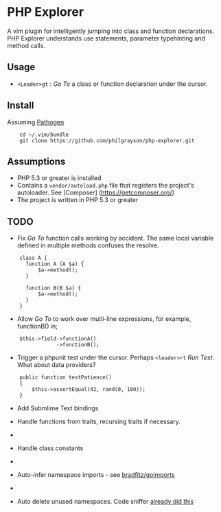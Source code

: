 # PHP Explorer
A vim plugin for intelligently jumping into class and function declarations. PHP Explorer understands use statements, parameter typehinting and method calls.

## Usage
* `<Leader>gt` : *Go To* a class or function declaration under the cursor.

## Install
Assuming [Pathogen](https://github.com/tpope/vim-pathogen)
```
    cd ~/.vim/bundle
    git clone https://github.com/philgrayson/php-explorer.git
```
## Assumptions
* PHP 5.3 or greater is installed
* Contains a `vendor/autoload.php` file that registers the project's autoloader. See [Composer] (https://getcomposer.org/)
* The project is written in PHP 5.3 or greater


## TODO
* Fix *Go To* function calls working by accident. The same local variable defined in multiple methods confuses the resolve.
```
    class A {
      function A (A $a) {
          $a->method();
      }

      function B(B $a) {
          $a->method();
      }
    }
```

* Allow *Go To* to work over mutli-line expressions, for example, functionB() in;
```
    $this->field->functionA()
                ->functionB();
```

* Trigger a phpunit test under the cursor. Perhaps `<leader>rt` *Run Test*. What about data providers?
```
    public function testPatience()
    {
        $this->assertEqual(42, rand(0, 100));
    }
```

* Add Submlime Text bindings

* Handle functions from traits, recursing traits if necessary.
* 
* Handle class constants
* 
* Auto-infer namespace imports - see [bradfitz/goimports](https://github.com/bradfitz/goimports)
* 
* Auto delete unused namespaces. Code sniffer [already did this](https://github.com/fabpot/PHP-CS-Fixer/blob/master/Symfony/CS/Fixer/Symfony/UnusedUseFixer.php)
